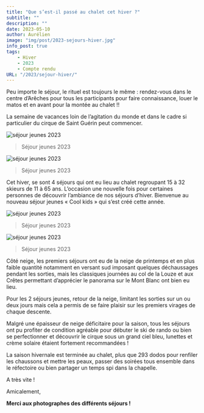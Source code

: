 ```yaml
---
title: "Que s’est-il passé au chalet cet hiver ?"
subtitle: ""
description: ""
date: 2023-05-10
author: Aurélien
image: "img/post/2023-sejours-hiver.jpg"
info_post: true
tags:
    - Hiver
    - 2023
    - Compte rendu
URL: "/2023/sejour-hiver/"
---
```


Peu importe le séjour, le rituel est toujours le même : rendez-vous dans le centre d’Arêches pour tous les participants pour faire connaissance, louer le matos et en avant pour la montée au chalet !! 

La semaine de vacances loin de l’agitation du monde et dans le cadre si particulier du cirque de Saint Guérin peut commencer. 

![séjour jeunes 2023](/img/souvenirs/souvenirs_coolkid-23.png) 
> Séjour jeunes 2023

![séjour jeunes 2023](/img/souvenirs/souvenirs_coolkid-23.png) 
> Séjour jeunes 2023

Cet hiver, se sont 4 séjours qui ont eu lieu au chalet regroupant 15 à 32 skieurs de 11 à 65 ans. L’occasion une nouvelle fois pour certaines personnes de découvrir l’ambiance de nos séjours d’hiver. Bienvenue au nouveau séjour jeunes « Cool kids » qui s’est créé cette année.

![séjour jeunes 2023](/img/souvenirs/souvenirs_coolkid-23.png) 
> Séjour jeunes 2023

![séjour jeunes 2023](/img/souvenirs/souvenirs_coolkid-23.png) 
> Séjour jeunes 2023

Côté neige, les premiers séjours ont eu de la neige de printemps et en plus faible quantité notamment en versant sud imposant quelques déchaussages pendant les sorties, mais les classiques journées au col de la Louze et aux Crêtes permettant d’apprécier le panorama sur le Mont Blanc ont bien eu lieu.

Pour les 2 séjours jeunes, retour de la neige, limitant les sorties sur un ou deux jours mais cela a permis de se faire plaisir sur les premiers virages de chaque descente. 




Malgré une épaisseur de neige déficitaire pour la saison, tous les séjours ont pu profiter de condition agréable pour débuter le ski de rando ou bien se perfectionner et découvrir le cirque sous un grand ciel bleu, lunettes et crème solaire étaient fortement recommandées !

La saison hivernale est terminée au chalet, plus que 293 dodos pour renfiler les chaussons et mettre les peaux, passer des soirées tous ensemble dans le réfectoire ou bien partager un temps spi dans la chapelle. 

A très vite !

Amicalement,

**Merci aux photographes des différents séjours !**